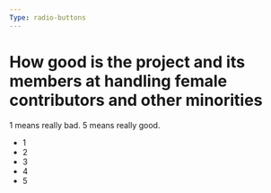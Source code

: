 ```yaml
---
Type: radio-buttons
---
```


# How good is the project and its members at handling female contributors and other minorities

1 means really bad. 5 means really good.

- 1
- 2
- 3
- 4
- 5
